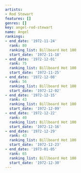 ```yaml
---
artists:
- Rod Stewart
features: []
genres: []
key: angel-rod-stewart
name: Angel
rankings:
- end_date: '1972-11-24'
  rank: 80
  ranking_list: Billboard Hot 100
  start_date: '1972-11-18'
- end_date: '1972-12-01'
  rank: 75
  ranking_list: Billboard Hot 100
  start_date: '1972-11-25'
- end_date: '1972-12-08'
  rank: 56
  ranking_list: Billboard Hot 100
  start_date: '1972-12-02'
- end_date: '1972-12-15'
  rank: 43
  ranking_list: Billboard Hot 100
  start_date: '1972-12-09'
- end_date: '1972-12-22'
  rank: 40
  ranking_list: Billboard Hot 100
  start_date: '1972-12-16'
- end_date: '1972-12-29'
  rank: 43
  ranking_list: Billboard Hot 100
  start_date: '1972-12-23'
- end_date: '1973-01-05'
  rank: 65
  ranking_list: Billboard Hot 100
  start_date: '1972-12-30'
---
```


